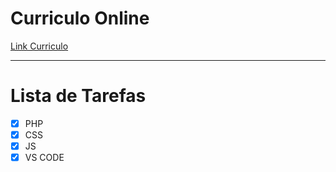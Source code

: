 # Curriculo Online


[Link Curriculo][Curriculo]

---

<h1> Lista de Tarefas </h1>

- [X] PHP
- [X] CSS
- [X] JS
- [X] VS CODE

[Curriculo]: https://jt-pt.github.io/#home
